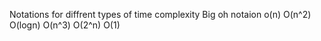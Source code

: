 Notations for diffrent types of time complexity 
Big oh notaion 
o(n)
O(n^2)
O(logn)
O(n^3)
O(2^n)
O(1)